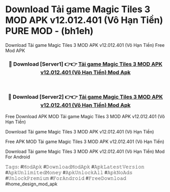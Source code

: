 # Download Tải game Magic Tiles 3 MOD APK v12.012.401 (Vô Hạn Tiền) PURE MOD - (bh1eh)
Download Tải game Magic Tiles 3 MOD APK v12.012.401 (Vô Hạn Tiền) Free Mod APK

<div align="center">
<h3>🔴 Download [Server1] 👉👉 <a href="https://apk-comot.site?title=Tải_game_Magic_Tiles_3_MOD_APK_v12.012.401_(Vô_Hạn_Tiền)">Tải game Magic Tiles 3 MOD APK v12.012.401 (Vô Hạn Tiền) Mod Apk</a></h3><br>

<h3>🔴 Download [Server2] 👉👉 <a href="https://apk-comot.site?title=Tải_game_Magic_Tiles_3_MOD_APK_v12.012.401_(Vô_Hạn_Tiền)">Tải game Magic Tiles 3 MOD APK v12.012.401 (Vô Hạn Tiền) Mod Apk</a></h3>
</div>


Free Download APK MOD Tải game Magic Tiles 3 MOD APK v12.012.401 (Vô Hạn Tiền)

Download Tải game Magic Tiles 3 MOD APK v12.012.401 (Vô Hạn Tiền) 

Free APK MOD Tải game Magic Tiles 3 MOD APK v12.012.401 (Vô Hạn Tiền) 

Download Tải game Magic Tiles 3 MOD APK v12.012.401 (Vô Hạn Tiền) Mod For Android

𝚃𝚊𝚐𝚜: #𝙼𝚘𝚍𝙰𝚙𝚔 #𝙳𝚘𝚠𝚗𝚕𝚘𝚊𝚍𝙼𝚘𝚍𝙰𝚙𝚔 #𝙰𝚙𝚔𝙻𝚊𝚝𝚎𝚜𝚝𝚅𝚎𝚛𝚜𝚒𝚘𝚗 #𝙰𝚙𝚔𝚄𝚗𝚕𝚒𝚖𝚒𝚝𝚎𝚍𝙼𝚘𝚗𝚎𝚢 #𝙰𝚙𝚔𝚄𝚗𝚕𝚘𝚌𝚔𝙰𝚕𝚕 #𝙰𝚙𝚔𝙽𝚘𝙰𝚍𝚜 #𝚄𝚗𝚕𝚘𝚌𝚔𝙿𝚛𝚎𝚖𝚒𝚞𝚖 #𝙵𝚘𝚛𝙰𝚗𝚍𝚛𝚘𝚒𝚍 #𝙵𝚛𝚎𝚎𝙳𝚘𝚠𝚗𝚕𝚘𝚊𝚍 #home_design_mod_apk